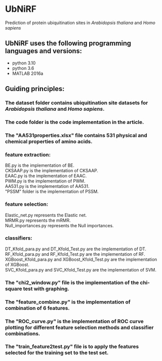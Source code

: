 # UbNiRF
Prediction of protein ubiquitination sites in *Arabidopsis thaliana* and *Homo sapiens*

## UbNiRF uses the following programming languages and versions:
* python 3.10
* python 3.6
* MATLAB 2016a


## Guiding principles:

### The dataset folder contains ubiquitination site datasets for *Arabidopsis thaliana* and *Homo sapiens*.  
### The code folder is the code implementation in the article.  
### The "AA531properties.xlsx" file contains 531 physical and chemical properties of amino acids.

### feature extraction:
   BE.py is the implementation of BE.  
   CKSAAP.py is the implementation of CKSAAP.  
   EAAC.py is the implementation of EAAC.  
   PWM.py is the implementation of PWM.  
   AA531.py is the implementation of AA531.  
   "PSSM" folder is the implementation of PSSM.
   
### feature selection:
   Elastic_net.py represents the Elastic net.  
   MRMR.py represents the mRMR.  
   Null_importances.py represents the Null importances.
  
### classifiers:
   DT_Kfold_para.py and DT_Kfold_Test.py are the implementation of DT.  
   RF_Kfold_para.py and RF_Kfold_Test.py are the implementation of RF.  
   XGBoost_Kfold_para.py and XGBoost_Kfold_Test.py are the implementation of XGBoost.  
   SVC_Kfold_para.py and SVC_Kfold_Test.py are the implementation of SVM.

### The "chi2_window.py" file is the implementation of the chi-square test with graphing.
   
### The "feature_combine.py" is the implementation of combination of 6 features.
   
### The "ROC_curve.py" is the implementation of ROC curve plotting for different feature selection methods and classifier combinations.
   
### The "train_feature2test.py" file is to apply the features selected for the training set to the test set.

   
